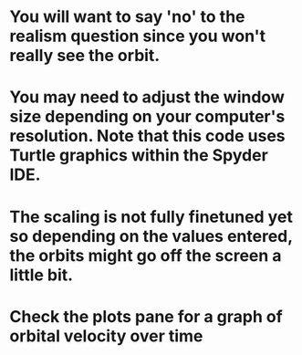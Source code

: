 # You will want to say 'no' to the realism question since you won't really see the orbit.
# You may need to adjust the window size depending on your computer's resolution. Note that this code uses Turtle graphics within the Spyder IDE.
# The scaling is not fully finetuned yet so depending on the values entered, the orbits might go off the screen a little bit.
# Check the plots pane for a graph of orbital velocity over time
